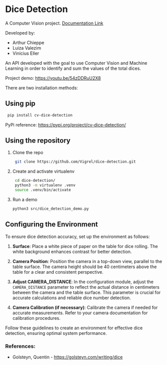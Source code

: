 # Dice Detection

A Computer Vision project. [Documentation Link](https://vigrel.github.io/dice-detection/)

Developed by: 
- Arthur Chieppe
- Luiza Valezim
- Vinícius Eller

An API developed with the goal to use Computer Vision and Machine Learning in order to identify and sum the values of the total dices.

Project demo: https://youtu.be/54zDDRuU2X8

There are two installation methods:

## Using pip
```sh
 pip install cv-dice-detection
```
PyPi reference: https://pypi.org/project/cv-dice-detection/

## Using the repository 

1. Clone the repo 
   ```sh
    git clone https://github.com/Vigrel/dice-detection.git
   ```
2. Create and activate virtualenv
   ```sh
    cd dice-detection/
    python3 -m virtualenv .venv
    source .venv/bin/activate
   ```
3. Run a demo
   ```sh
   python3 src/dice_detection_demo.py
   ```

## Configuring the Environment

To ensure dice detection accuracy, set up the environment as follows:

1. **Surface**: Place a white piece of paper on the table for dice rolling. The white background enhances contrast for better detection.

2. **Camera Position**: Position the camera in a top-down view, parallel to the table surface. The camera height should be 40 centimeters above the table for a clear and consistent perspective.

3. **Adjust CAMERA_DISTANCE**: In the configuration module, adjust the `CAMERA_DISTANCE` parameter to reflect the actual distance in centimeters between the camera and the table surface. This parameter is crucial for accurate calculations and reliable dice number detection.

4. **Camera Calibration (if necessary)**: Calibrate the camera if needed for accurate measurements. Refer to your camera documentation for calibration procedures.

Follow these guidelines to create an environment for effective dice detection, ensuring optimal system performance.

### References:
* Golsteyn, Quentin - https://golsteyn.com/writing/dice
